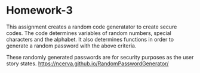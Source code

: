 # Homework-3

This assignment creates a random code generatator to create secure codes. 
The code determines variables of random numbers, special characters and the alphabet. It also determines functions in order to generate a random password with the above criteria. 

These randomly generated passwords are for security purposes as the user story states. 
https://ncerva.github.io/RandomPasswordGenerator/